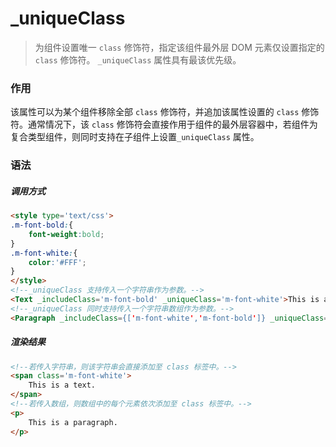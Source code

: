 # _uniqueClass
> 为组件设置唯一 `class` 修饰符，指定该组件最外层 DOM 元素仅设置指定的 `class` 修饰符。 `_uniqueClass` 属性具有最该优先级。

### 作用
该属性可以为某个组件移除全部 `class` 修饰符，并追加该属性设置的 `class` 修饰符。通常情况下，该 `class` 修饰符会直接作用于组件的最外层容器中，若组件为复合类型组件，则同时支持在子组件上设置`_uniqueClass` 属性。
 
### 语法
##### 调用方式
``` html
<style type='text/css'>
.m-font-bold:{
    font-weight:bold;
}
.m-font-white:{
    color:'#FFF';
}
</style>
<!--_uniqueClass 支持传入一个字符串作为参数。-->
<Text _includeClass='m-font-bold' _uniqueClass='m-font-white'>This is a text. </Text>
<!--_uniqueClass 同时支持传入一个字符串数组作为参数。-->
<Paragraph _includeClass={['m-font-white','m-font-bold']} _uniqueClass={[]}>This is a paragraph.</Paragraph>
```

##### 渲染结果
``` html
<!--若传入字符串，则该字符串会直接添加至 class 标签中。-->
<span class='m-font-white'>
    This is a text.
</span>
<!--若传入数组，则数组中的每个元素依次添加至 class 标签中。-->
<p>
    This is a paragraph.
</p>
```